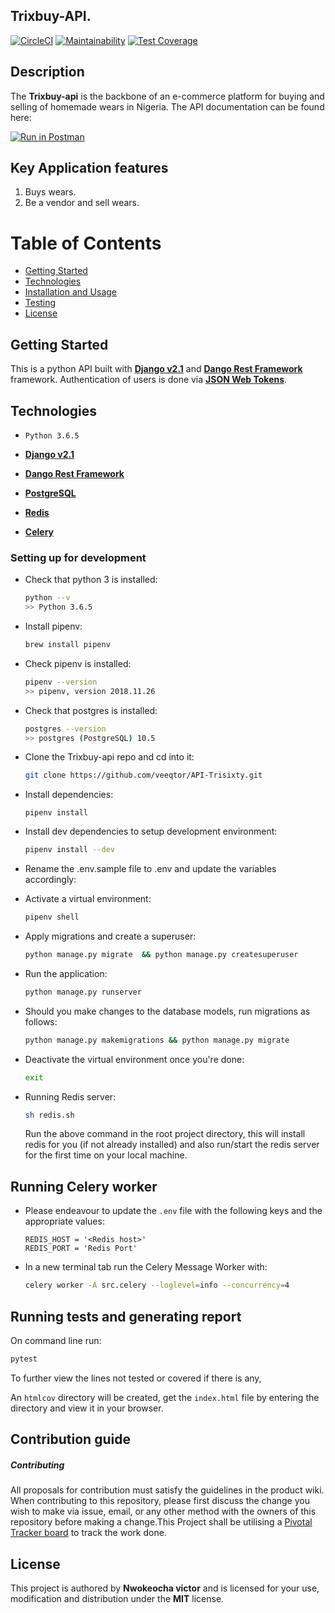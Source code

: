 ## Trixbuy-API.


[![CircleCI](https://circleci.com/gh/veeqtor/API-Trisixty.svg?style=svg&circle-token=e5afacb0ac6b14d6ede2965d7c8178e5e461ae63)](https://circleci.com/gh/veeqtor/API-Trisixty)
[![Maintainability](https://api.codeclimate.com/v1/badges/2c9b86cef0bbe52ddc5d/maintainability)](https://codeclimate.com/github/veeqtor/API-Trisixty/maintainability)
[![Test Coverage](https://api.codeclimate.com/v1/badges/2c9b86cef0bbe52ddc5d/test_coverage)](https://codeclimate.com/github/veeqtor/API-Trisixty/test_coverage)


## Description

The **Trixbuy-api** is the backbone of an e-commerce platform for buying and selling of homemade wears in Nigeria.
The API documentation can be found here: 

[![Run in Postman](https://run.pstmn.io/button.svg)](https://app.getpostman.com/run-collection/ec2e3eb971309499cf94)


## Key Application features

1. Buys wears.
2. Be a vendor and sell wears.


# Table of Contents

- [Getting Started](#getting-started)
- [Technologies](#technologies)
- [Installation and Usage](#Setting-up-for-development)
- [Testing](#Running-tests-and-generating-report)
- [License](#license)

## Getting Started

This is a python API built with [**Django v2.1**](https://docs.djangoproject.com) and [**Dango Rest Framework**](https://www.django-rest-framework.org) framework. Authentication of users is done via [**JSON Web Tokens**](https://jwt.io/).

## Technologies

- `Python 3.6.5`

- [**Django v2.1**](https://docs.djangoproject.com)

- [**Dango Rest Framework**](https://www.django-rest-framework.org) 

- [**PostgreSQL**](https://www.postgresql.org/)

- [**Redis**](https://redis.io/)

- [**Celery**](http://docs.celeryproject.org)


### Setting up for development

-   Check that python 3 is installed:

    ```bash
    python --v
    >> Python 3.6.5
    ```


-   Install pipenv:

    ```bash
    brew install pipenv
    ```

-   Check pipenv is installed:
    ```bash
    pipenv --version
    >> pipenv, version 2018.11.26
    ```
-   Check that postgres is installed:

    ```bash
    postgres --version
    >> postgres (PostgreSQL) 10.5
    ```

-   Clone the Trixbuy-api repo and cd into it:

    ```bash
    git clone https://github.com/veeqtor/API-Trisixty.git
    ```

-   Install dependencies:

    ```
    pipenv install
    ```

-   Install dev dependencies to setup development environment:

    ```bash
    pipenv install --dev
    ```

-   Rename the .env.sample file to .env and update the variables accordingly:

-   Activate a virtual environment:

    ```bash
    pipenv shell
    ```

-   Apply migrations and create a superuser:

    ```bash
    python manage.py migrate  && python manage.py createsuperuser
    ```

-   Run the application:

    ```bash
    python manage.py runserver
    ```


-   Should you make changes to the database models, run migrations as follows:

    ```bash
    python manage.py makemigrations && python manage.py migrate
    ```


-   Deactivate the virtual environment once you're done:
    ```bash
    exit
    ```
    
-   Running Redis server:
    ```bash 
    sh redis.sh
    ```  
    Run the above command in the root project directory, this will install redis for you (if not already installed) and also run/start the redis server for the first time on your local machine.
  

##  Running Celery worker

  - Please endeavour to update the `.env` file with the following keys and the appropriate values:
       ```
      REDIS_HOST = '<Redis host>'
      REDIS_PORT = 'Redis Port'
      ```
  
   - In a new terminal tab run the Celery Message Worker with:
   
        ```bash
        celery worker -A src.celery --loglevel=info --concurrency=4
        ```

##  Running tests and generating report

   On command line run: 
   
   ```bash
   pytest
   ```

   To further view the lines not tested or covered if there is any, 

   An `htmlcov` directory will be created, get the `index.html` file by entering the directory and view it in your browser.


## Contribution guide

##### Contributing

All proposals for contribution must satisfy the guidelines in the product wiki.
When contributing to this repository, please first discuss the change you wish to make via issue, email, or any other method with the owners of this repository before making a change.This Project shall be utilising a [Pivotal Tracker board](https://www.pivotaltracker.com/n/projects/2227314) to track the work done.

## License

This project is authored by **Nwokeocha victor** and is licensed for your use, modification and distribution under the **MIT** license.
